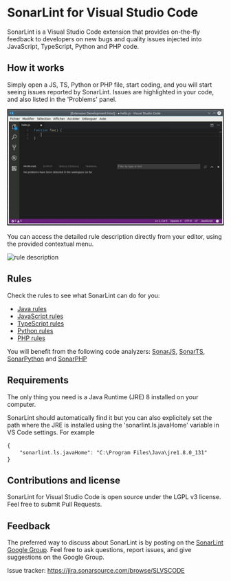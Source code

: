 # SonarLint for Visual Studio Code

SonarLint is a Visual Studio Code extension that provides on-the-fly feedback to developers on new bugs and quality issues injected into JavaScript, TypeScript, Python and PHP code.

## How it works

Simply open a JS, TS, Python or PHP file, start coding, and you will start seeing issues reported by SonarLint. Issues are highlighted in your code, and also listed in the 'Problems' panel.

![sonarlint on-the-fly](images/sonarlint-vscode.gif)

You can access the detailed rule description directly from your editor, using the provided contextual menu.

![rule description](images/sonarlint-rule-description.gif)

## Rules
Check the rules to see what SonarLint can do for you:
- [Java rules](https://rules.sonarsource.com/java)
- [JavaScript rules](https://rules.sonarsource.com/javascript)
- [TypeScript rules](https://rules.sonarsource.com/typescript)
- [Python rules](https://rules.sonarsource.com/python)
- [PHP rules](https://rules.sonarsource.com/php)

You will benefit from the following code analyzers: [SonarJS](https://redirect.sonarsource.com/plugins/javascript.html), [SonarTS](https://redirect.sonarsource.com/plugins/typescript.html), [SonarPython](https://redirect.sonarsource.com/plugins/python.html) and [SonarPHP](https://redirect.sonarsource.com/plugins/php.html)

## Requirements

The only thing you need is a Java Runtime (JRE) 8 installed on your computer.

SonarLint should automatically find it but you can also explicitely set the path where the JRE is installed using the 'sonarlint.ls.javaHome' variable in VS Code settings. For example 

    {
        "sonarlint.ls.javaHome": "C:\Program Files\Java\jre1.8.0_131"
    }

## Contributions and license

SonarLint for Visual Studio Code is open source under the LGPL v3 license. Feel free to submit Pull Requests.

## Feedback

The preferred way to discuss about SonarLint is by posting on the [SonarLint Google Group](https://groups.google.com/forum/#!forum/sonarlint). Feel free to ask questions, report issues, and give suggestions on the Google Group.

Issue tracker: https://jira.sonarsource.com/browse/SLVSCODE

